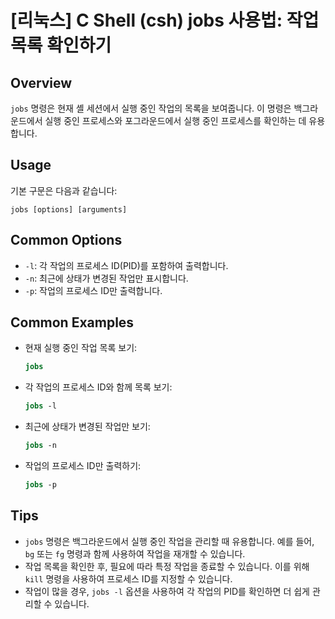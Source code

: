 # [리눅스] C Shell (csh) jobs 사용법: 작업 목록 확인하기

## Overview
`jobs` 명령은 현재 셸 세션에서 실행 중인 작업의 목록을 보여줍니다. 이 명령은 백그라운드에서 실행 중인 프로세스와 포그라운드에서 실행 중인 프로세스를 확인하는 데 유용합니다.

## Usage
기본 구문은 다음과 같습니다:
```
jobs [options] [arguments]
```

## Common Options
- `-l`: 각 작업의 프로세스 ID(PID)를 포함하여 출력합니다.
- `-n`: 최근에 상태가 변경된 작업만 표시합니다.
- `-p`: 작업의 프로세스 ID만 출력합니다.

## Common Examples
- 현재 실행 중인 작업 목록 보기:
    ```csh
    jobs
    ```

- 각 작업의 프로세스 ID와 함께 목록 보기:
    ```csh
    jobs -l
    ```

- 최근에 상태가 변경된 작업만 보기:
    ```csh
    jobs -n
    ```

- 작업의 프로세스 ID만 출력하기:
    ```csh
    jobs -p
    ```

## Tips
- `jobs` 명령은 백그라운드에서 실행 중인 작업을 관리할 때 유용합니다. 예를 들어, `bg` 또는 `fg` 명령과 함께 사용하여 작업을 재개할 수 있습니다.
- 작업 목록을 확인한 후, 필요에 따라 특정 작업을 종료할 수 있습니다. 이를 위해 `kill` 명령을 사용하여 프로세스 ID를 지정할 수 있습니다.
- 작업이 많을 경우, `jobs -l` 옵션을 사용하여 각 작업의 PID를 확인하면 더 쉽게 관리할 수 있습니다.